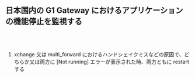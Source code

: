 <h2>日本国内の G1 Gateway におけるアプリケーションの機能停止を監視する</h2><br><br>
<ol>
  <li>xchange 又は multi_forward におけるハンドシェイクミスなどの原因で、どちらか又は両方に [Not running] エラーが表示された時、両方ともに restart する</li>
</ol>
